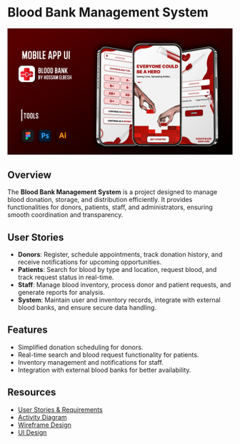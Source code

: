 # Blood Bank Management System
![Preview](Design/UI-Prv.jpg)

## Overview
The **Blood Bank Management System** is a project designed to manage blood donation, storage, and distribution efficiently. It provides functionalities for donors, patients, staff, and administrators, ensuring smooth coordination and transparency.

## User Stories
- **Donors**: Register, schedule appointments, track donation history, and receive notifications for upcoming opportunities.
- **Patients**: Search for blood by type and location, request blood, and track request status in real-time.
- **Staff**: Manage blood inventory, process donor and patient requests, and generate reports for analysis.
- **System**: Maintain user and inventory records, integrate with external blood banks, and ensure secure data handling.

## Features
- Simplified donation scheduling for donors.
- Real-time search and blood request functionality for patients.
- Inventory management and notifications for staff.
- Integration with external blood banks for better availability.

## Resources
- [User Stories & Requirements](Documentation.pdf)
- [Activity Diagram](Activity%20Diagram/Blood%20Bank%20ActivityDiagram.jpg)
- [Wireframe Design](Design/WireFrame.pdf)
- [UI Design](Design/UI.pdf)
